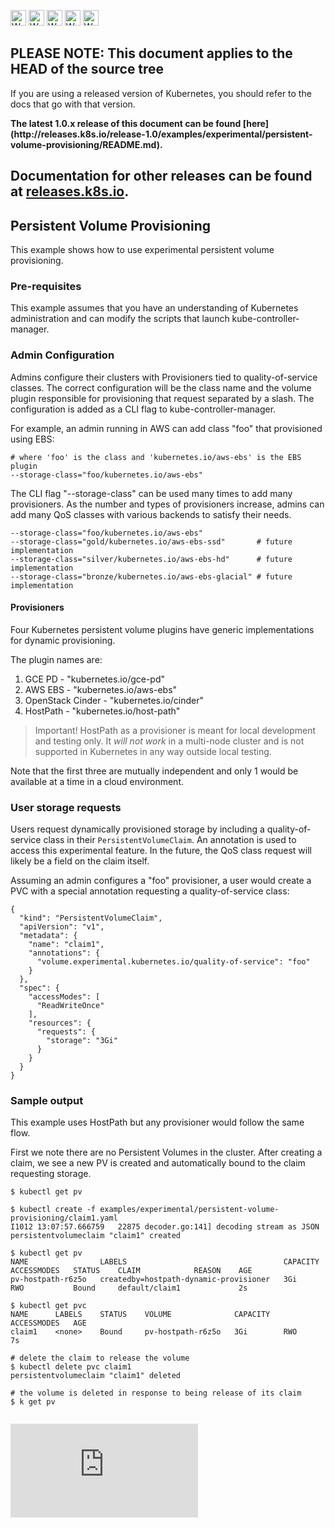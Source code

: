 <!-- BEGIN MUNGE: UNVERSIONED_WARNING -->

<!-- BEGIN STRIP_FOR_RELEASE -->

<img src="http://kubernetes.io/img/warning.png" alt="WARNING"
     width="25" height="25">
<img src="http://kubernetes.io/img/warning.png" alt="WARNING"
     width="25" height="25">
<img src="http://kubernetes.io/img/warning.png" alt="WARNING"
     width="25" height="25">
<img src="http://kubernetes.io/img/warning.png" alt="WARNING"
     width="25" height="25">
<img src="http://kubernetes.io/img/warning.png" alt="WARNING"
     width="25" height="25">

<h2>PLEASE NOTE: This document applies to the HEAD of the source tree</h2>

If you are using a released version of Kubernetes, you should
refer to the docs that go with that version.

<strong>
The latest 1.0.x release of this document can be found
[here](http://releases.k8s.io/release-1.0/examples/experimental/persistent-volume-provisioning/README.md).

Documentation for other releases can be found at
[releases.k8s.io](http://releases.k8s.io).
</strong>
--

<!-- END STRIP_FOR_RELEASE -->

<!-- END MUNGE: UNVERSIONED_WARNING -->

## Persistent Volume Provisioning

This example shows how to use experimental persistent volume provisioning.

### Pre-requisites

This example assumes that you have an understanding of Kubernetes administration and can modify the scripts that launch kube-controller-manager.

### Admin Configuration

Admins configure their clusters with Provisioners tied to quality-of-service classes.  The correct configuration will be
the class name and the volume plugin responsible for provisioning that request separated by a slash.  The configuration is
added as a CLI flag to kube-controller-manager.

For example, an admin running in AWS can add class "foo" that provisioned using EBS:

```
# where 'foo' is the class and 'kubernetes.io/aws-ebs' is the EBS plugin
--storage-class="foo/kubernetes.io/aws-ebs"
```

The CLI flag "--storage-class" can be used many times to add many provisioners. As the number and types of provisioners increase, admins
can add many QoS classes with various backends to satisfy their needs.

```
--storage-class="foo/kubernetes.io/aws-ebs" 
--storage-class="gold/kubernetes.io/aws-ebs-ssd"       # future implementation
--storage-class="silver/kubernetes.io/aws-ebs-hd"      # future implementation
--storage-class="bronze/kubernetes.io/aws-ebs-glacial" # future implementation
```

#### Provisioners

Four Kubernetes persistent volume plugins have generic implementations for dynamic provisioning.

The plugin names are:

1. GCE PD  - "kubernetes.io/gce-pd"
2. AWS EBS - "kubernetes.io/aws-ebs"
3. OpenStack Cinder - "kubernetes.io/cinder"
4. HostPath - "kubernetes.io/host-path"

> Important! HostPath as a provisioner is meant for local development and testing only.  It _will not work_ in a multi-node cluster
and is not supported in Kubernetes in any way outside local testing.

Note that the first three are mutually independent and only 1 would be available at a time in a cloud environment.

### User storage requests

Users request dynamically provisioned storage by including a quality-of-service class in their `PersistentVolumeClaim`.
An annotation is used to access this experimental feature.  In the future, the QoS class request will likely be a field on the claim itself.

Assuming an admin configures a "foo" provisioner, a user would create a PVC with a special annotation requesting a quality-of-service class:

```
{
  "kind": "PersistentVolumeClaim",
  "apiVersion": "v1",
  "metadata": {
    "name": "claim1",
    "annotations": {
      "volume.experimental.kubernetes.io/quality-of-service": "foo"
    }
  },
  "spec": {
    "accessModes": [
      "ReadWriteOnce"
    ],
    "resources": {
      "requests": {
        "storage": "3Gi"
      }
    }
  }
}
```

### Sample output

This example uses HostPath but any provisioner would follow the same flow.

First we note there are no Persistent Volumes in the cluster.  After creating a claim, we see a new PV is created
and automatically bound to the claim requesting storage.


``` 
$ kubectl get pv

$ kubectl create -f examples/experimental/persistent-volume-provisioning/claim1.yaml 
I1012 13:07:57.666759   22875 decoder.go:141] decoding stream as JSON
persistentvolumeclaim "claim1" created

$ kubectl get pv
NAME                LABELS                                   CAPACITY   ACCESSMODES   STATUS    CLAIM            REASON    AGE
pv-hostpath-r6z5o   createdby=hostpath-dynamic-provisioner   3Gi        RWO           Bound     default/claim1             2s

$ kubectl get pvc
NAME      LABELS    STATUS    VOLUME              CAPACITY   ACCESSMODES   AGE
claim1    <none>    Bound     pv-hostpath-r6z5o   3Gi        RWO           7s

# delete the claim to release the volume
$ kubectl delete pvc claim1
persistentvolumeclaim "claim1" deleted

# the volume is deleted in response to being release of its claim
$ k get pv


```




<!-- BEGIN MUNGE: GENERATED_ANALYTICS -->
[![Analytics](https://kubernetes-site.appspot.com/UA-36037335-10/GitHub/examples/experimental/persistent-volume-provisioning/README.md?pixel)]()
<!-- END MUNGE: GENERATED_ANALYTICS -->
